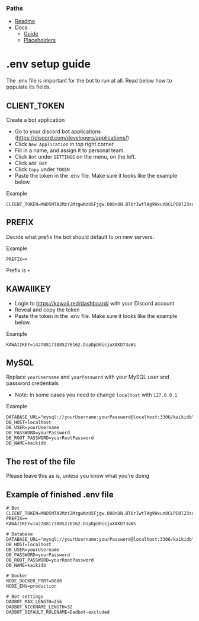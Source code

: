 ### Paths

-   [Readme](../README.md)
-   Docs
    -   [Guide](GUIDE.md)
    -   [Placeholders](PLACEHOLDERS.md)

# .env setup guide

The .env file is important for the bot to run at all. Read below how to populate its fields.

## CLIENT_TOKEN

Create a bot application

-   Go to your discord bot applications (https://discord.com/developers/applications/)
-   Click `New Application` in top right corner
-   Fill in a name, and assign it to personal team.
-   Click `Bot` under `SETTINGS` on the menu, on the left.
-   Click `Add Bot`
-   Click `Copy` under `TOKEN`
-   Paste the token in the .env file. Make sure it looks like the example below.

Example

    CLIENT_TOKEN=MND5MTA2MzY2MzgwNzU5Fjgw.O08nDN.Bl6rIwtlAg9Hxuz8CLPD0l23sun

## PREFIX

Decide what prefix the bot should default to on new servers.

Example

    PREFIX=+

Prefix is `+`

## KAWAIIKEY

-   Login to https://kawaii.red/dashboard/ with your Discord account
-   Reveal and copy the token
-   Paste the token in the .env file. Make sure it looks like the example below.

Example

    KAWAIIKEY=142788173885276162.DspDpD0isjuXAKD73vWs

## MySQL

Replace `yourUsername` and `yourPassword` with your MySQL user and password credentials

-   Note: In some cases you need to change `localhost` with `127.0.0.1`

Example

    DATABASE_URL="mysql://yourUsername:yourPassword@localhost:3306/kaikidb"
    DB_HOST=localhost
    DB_USER=yourUsername
    DB_PASSWORD=yourPassword
    DB_ROOT_PASSWORD=yourRootPassword
    DB_NAME=kaikidb

## The rest of the file

Please leave this as is, unless you know what you're doing

## Example of finished .env file

    # Bot
    CLIENT_TOKEN=MND5MTA2MzY2MzgwNzU5Fjgw.O08nDN.Bl6rIwtlAg9Hxuz8CLPD0l23sun
    PREFIX=+
    KAWAIIKEY=142788173885276162.DspDpD0isjuXAKD73vWs

    # Database
    DATABASE_URL="mysql://yourUsername:yourPassword@localhost:3306/kaikidb"
    DB_HOST=localhost
    DB_USER=yourUsername
    DB_PASSWORD=yourPassword
    DB_ROOT_PASSWORD=yourRootPassword
    DB_NAME=kaikidb

    # Docker
    NODE_DOCKER_PORT=8080
    NODE_ENV=production

    # Bot settings
    DADBOT_MAX_LENGTH=256
    DADBOT_NICKNAME_LENGTH=32
    DADBOT_DEFAULT_ROLENAME=Dadbot-excluded
